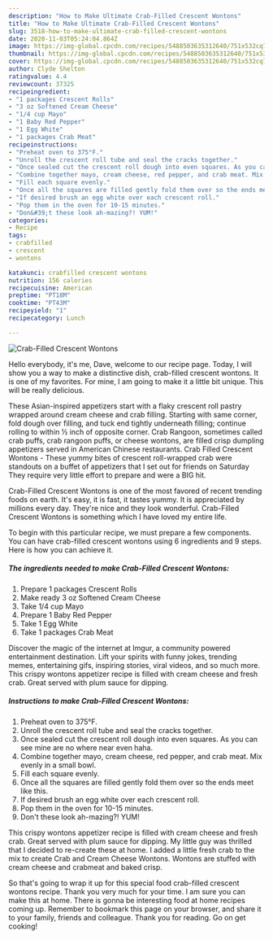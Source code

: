 ```yaml
---
description: "How to Make Ultimate Crab-Filled Crescent Wontons"
title: "How to Make Ultimate Crab-Filled Crescent Wontons"
slug: 3518-how-to-make-ultimate-crab-filled-crescent-wontons
date: 2020-11-03T05:24:04.864Z
image: https://img-global.cpcdn.com/recipes/5488503635312640/751x532cq70/crab-filled-crescent-wontons-recipe-main-photo.jpg
thumbnail: https://img-global.cpcdn.com/recipes/5488503635312640/751x532cq70/crab-filled-crescent-wontons-recipe-main-photo.jpg
cover: https://img-global.cpcdn.com/recipes/5488503635312640/751x532cq70/crab-filled-crescent-wontons-recipe-main-photo.jpg
author: Clyde Shelton
ratingvalue: 4.4
reviewcount: 37325
recipeingredient:
- "1 packages Crescent Rolls"
- "3 oz Softened Cream Cheese"
- "1/4 cup Mayo"
- "1 Baby Red Pepper"
- "1 Egg White"
- "1 packages Crab Meat"
recipeinstructions:
- "Preheat oven to 375°F."
- "Unroll the crescent roll tube and seal the cracks together."
- "Once sealed cut the crescent roll dough into even squares. As you can see mine are no where near even haha."
- "Combine together mayo, cream cheese, red pepper, and crab meat. Mix evenly in a small bowl."
- "Fill each square evenly."
- "Once all the squares are filled gently fold them over so the ends meet like this."
- "If desired brush an egg white over each crescent roll."
- "Pop them in the oven for 10-15 minutes."
- "Don&#39;t these look ah-mazing?! YUM!"
categories:
- Recipe
tags:
- crabfilled
- crescent
- wontons

katakunci: crabfilled crescent wontons 
nutrition: 156 calories
recipecuisine: American
preptime: "PT18M"
cooktime: "PT43M"
recipeyield: "1"
recipecategory: Lunch

---
```



![Crab-Filled Crescent Wontons](https://img-global.cpcdn.com/recipes/5488503635312640/751x532cq70/crab-filled-crescent-wontons-recipe-main-photo.jpg)

Hello everybody, it's me, Dave, welcome to our recipe page. Today, I will show you a way to make a distinctive dish, crab-filled crescent wontons. It is one of my favorites. For mine, I am going to make it a little bit unique. This will be really delicious.

These Asian-inspired appetizers start with a flaky crescent roll pastry wrapped around cream cheese and crab filling. Starting with same corner, fold dough over filling, and tuck end tightly underneath filling; continue rolling to within ½ inch of opposite corner. Crab Rangoon, sometimes called crab puffs, crab rangoon puffs, or cheese wontons, are filled crisp dumpling appetizers served in American Chinese restaurants. Crab Filled Crescent Wontons - These yummy bites of crescent roll-wrapped crab were standouts on a buffet of appetizers that I set out for friends on Saturday They require very little effort to prepare and were a BIG hit.

Crab-Filled Crescent Wontons is one of the most favored of recent trending foods on earth. It's easy, it is fast, it tastes yummy. It is appreciated by millions every day. They're nice and they look wonderful. Crab-Filled Crescent Wontons is something which I have loved my entire life.


To begin with this particular recipe, we must prepare a few components. You can have crab-filled crescent wontons using 6 ingredients and 9 steps. Here is how you can achieve it.

<!--inarticleads1-->

##### The ingredients needed to make Crab-Filled Crescent Wontons:

1. Prepare 1 packages Crescent Rolls
1. Make ready 3 oz Softened Cream Cheese
1. Take 1/4 cup Mayo
1. Prepare 1 Baby Red Pepper
1. Take 1 Egg White
1. Take 1 packages Crab Meat


Discover the magic of the internet at Imgur, a community powered entertainment destination. Lift your spirits with funny jokes, trending memes, entertaining gifs, inspiring stories, viral videos, and so much more. This crispy wontons appetizer recipe is filled with cream cheese and fresh crab. Great served with plum sauce for dipping. 

<!--inarticleads2-->

##### Instructions to make Crab-Filled Crescent Wontons:

1. Preheat oven to 375°F.
1. Unroll the crescent roll tube and seal the cracks together.
1. Once sealed cut the crescent roll dough into even squares. As you can see mine are no where near even haha.
1. Combine together mayo, cream cheese, red pepper, and crab meat. Mix evenly in a small bowl.
1. Fill each square evenly.
1. Once all the squares are filled gently fold them over so the ends meet like this.
1. If desired brush an egg white over each crescent roll.
1. Pop them in the oven for 10-15 minutes.
1. Don&#39;t these look ah-mazing?! YUM!


This crispy wontons appetizer recipe is filled with cream cheese and fresh crab. Great served with plum sauce for dipping. My little guy was thrilled that I decided to re-create these at home. I added a little fresh crab to the mix to create Crab and Cream Cheese Wontons. Wontons are stuffed with cream cheese and crabmeat and baked crisp. 

So that's going to wrap it up for this special food crab-filled crescent wontons recipe. Thank you very much for your time. I am sure you can make this at home. There is gonna be interesting food at home recipes coming up. Remember to bookmark this page on your browser, and share it to your family, friends and colleague. Thank you for reading. Go on get cooking!
